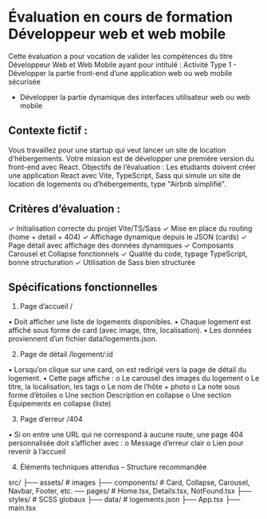 # Évaluation en cours de formation Développeur web et web mobile

Cette évaluation a pour vocation de valider les compétences du titre Développeur Web et Web Mobile
ayant pour intitulé :
Activité Type 1 - Développer la partie front-end d’une application web ou web mobile sécurisée
- Développer la partie dynamique des interfaces utilisateur web ou web mobile

## Contexte fictif :

Vous travaillez pour une startup qui veut lancer un site de location d’hébergements.
Votre mission est de développer une première version du front-end avec React.
Objectifs de l’évaluation :
Les étudiants doivent créer une application React avec Vite, TypeScript, Sass qui
simule un site de location de logements ou d’hébergements, type "Airbnb simplifié".

## Critères d’évaluation :
✓ Initialisation correcte du projet Vite/TS/Sass
✓ Mise en place du routing (home + detail + 404)
✓ Affichage dynamique depuis le JSON (cards)
✓ Page détail avec affichage des données dynamiques
✓ Composants Carousel et Collapse fonctionnels
✓ Qualité du code, typage TypeScript, bonne structuration
✓ Utilisation de Sass bien structurée 

## Spécifications fonctionnelles

1. Page d’accueil /

• Doit afficher une liste de logements disponibles.
• Chaque logement est affiché sous forme de card (avec image, titre, localisation).
• Les données proviennent d’un fichier data/logements.json.

2. Page de détail /logement/:id

• Lorsqu’on clique sur une card, on est redirigé vers la page de détail du logement.
• Cette page affiche :
o Le carousel des images du logement
o Le titre, la localisation, les tags
o Le nom de l’hôte + photo
o La note sous forme d’étoiles
o Une section Description en collapse
o Une section Équipements en collapse (liste)

3. Page d’erreur /404

• Si on entre une URL qui ne correspond à aucune route, une page 404 personnalisée doit
s’afficher avec :
o Message d’erreur clair
o Lien pour revenir à l’accueil

4. Éléments techniques attendus – Structure recommandée

src/
├── assets/ # images
├── components/ # Card, Collapse, Carousel, Navbar, Footer, etc.
── pages/ # Home.tsx, Details.tsx, NotFound.tsx
├── styles/ # SCSS globaux
├── data/ # logements.json
├── App.tsx
├── main.tsx